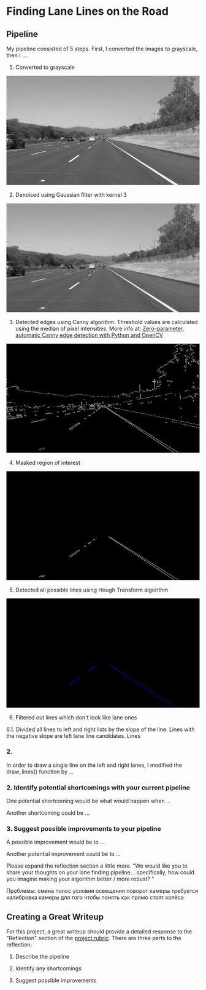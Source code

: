 # **Finding Lane Lines on the Road** 

## Pipeline

My pipeline consisted of 5 steps. First, I converted the images to grayscale, then I .... 

1. Converted to grayscale

![grayscale](./writeup-images/01-grayscale.jpg)

2. Denoised using Gaussian filter with kernel 3

![denoised](./writeup-images/02-denoised.jpg)

3. Detected edges using Canny algorithm. Threshold values are calculated using the median of pixel intensities. More info at: [Zero-parameter, automatic Canny edge detection with Python and OpenCV](http://www.pyimagesearch.com/2015/04/06/zero-parameter-automatic-canny-edge-detection-with-python-and-opencv/)

![edges](./writeup-images/03-edges.jpg)

4. Masked region of interest

![masked-edges](./writeup-images/04-masked_edges.jpg)

5. Detected all possible lines using Hough Transform algorithm

![all-lines](./writeup-images/05-all_lines.jpg)

6. Filtered out lines which don't look like lane ones

6.1. Divided all lines to left and right lists by the slope of the line. Lines with the negative slope are left lane line candidates. Lines

### 2. 

In order to draw a single line on the left and right lanes, I modified the draw_lines() function by ...


### 2. Identify potential shortcomings with your current pipeline


One potential shortcoming would be what would happen when ... 

Another shortcoming could be ...


### 3. Suggest possible improvements to your pipeline

A possible improvement would be to ...

Another potential improvement could be to ...



Please expand the reflection section a little more. "We would like you to share your thoughts on your lane finding pipeline... specifically, how could you imagine making your algorithm better / more robust? "


Проблемы:
смена полос
условия освещения
поворот камеры
требуется калибровка камеры для того чтобы понять как прямо стоят колёса

Creating a Great Writeup
---
For this project, a great writeup should provide a detailed response to the "Reflection" section of the [project rubric](https://review.udacity.com/#!/rubrics/322/view). There are three parts to the reflection:

1. Describe the pipeline

2. Identify any shortcomings

3. Suggest possible improvements

